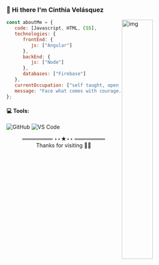 ### 👋 Hi there I'm Cinthia Velásquez

<img align="right" alt="img" src="https://user-images.githubusercontent.com/98605059/176987509-4ec171b2-0a11-470d-80c7-8d6b352a975f.svg" width="40%" height="auto"/>

```javascript
const aboutMe = {
   code: [Javascript, HTML, CSS],
   technologies: {
      frontEnd: {
         js: ["Angular"]
      },
      backEnd: {
         js: ["Node"]
      },
      databases: ["Firebase"]
   },
   currentOccupation: ["self taught, open for job opportunities"],
   message: "Face what comes with courage.",
};
```
#### :computer: Tools: 
![GitHub](https://img.shields.io/badge/-GitHub-181717?style=plastic&logo=github)
![VS Code](https://img.shields.io/badge/-VS%20Code-007ACC?style=plastic&logo=visual-studio-code)
<samp>
    <p align="center">
        ════════ ⋆⋆★⋆⋆ ════════ <br>
        Thanks for visiting 👨‍💻
    </p>
</samp>
